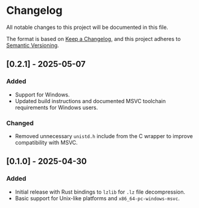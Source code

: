 # Changelog

All notable changes to this project will be documented in this file.

The format is based on [Keep a Changelog](https://keepachangelog.com/en/1.0.0/),
and this project adheres to [Semantic Versioning](https://semver.org/spec/v2.0.0.html).

## [0.2.1] - 2025-05-07

### Added

- Support for Windows.
- Updated build instructions and documented MSVC toolchain requirements for Windows users.

### Changed

- Removed unnecessary `unistd.h` include from the C wrapper to improve compatibility with MSVC.

## [0.1.0] - 2025-04-30

### Added

- Initial release with Rust bindings to `lzlib` for `.lz` file decompression.
- Basic support for Unix-like platforms and `x86_64-pc-windows-msvc`.
